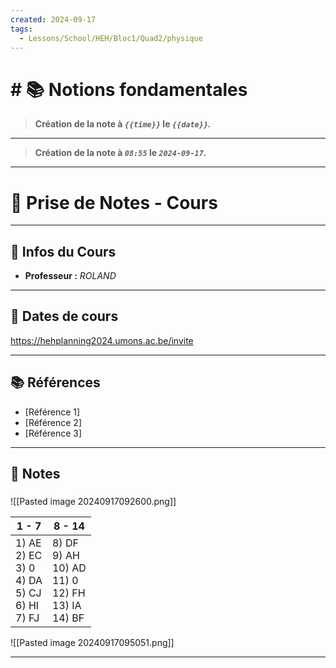 ```yaml
---
created: 2024-09-17
tags:
  - Lessons/School/HEH/Bloc1/Quad2/physique
---
```


# # 📚  Notions fondamentales
> **Création de la note à *`{{time}}`* le *`{{date}}`.***
---

> **Création de la note à *`08:55`* le *`2024-09-17`.***
---

# 📝 Prise de Notes - Cours

---

## 👋 Infos du Cours
- **Professeur :** *ROLAND*

---

## 📅 Dates de cours

https://hehplanning2024.umons.ac.be/invite

---

## 📚 Références

- [Référence 1]
- [Référence 2]
- [Référence 3]


---
## 📑 Notes
### 

![[Pasted image 20240917092600.png]]



| 1 - 7                                                      | 8 - 14                                                          |
| ---------------------------------------------------------- | --------------------------------------------------------------- |
| 1) AE<br>2) EC<br>3) 0<br>4) DA<br>5) CJ<br>6) HI<br>7) FJ | 8) DF<br>9) AH<br>10) AD<br>11) 0<br>12) FH<br>13) IA<br>14) BF |
![[Pasted image 20240917095051.png]]

---
